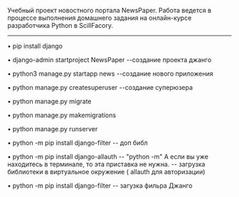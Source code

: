 Учебный проект новостного портала NewsPaper. Работа ведется в процессе выполнения домашнего задания на онлайн-курсе разработчика Python в ScillFacory.
<hr size=10>



<p>&#x2022 pip install django   
<p>&#x2022 django-admin startproject NewsPaper                              --создание проекта джанго
<p>&#x2022 python3 manage.py startapp news                                  --создание нового приложения
<p>&#x2022 python manage.py createsuperuser                                 --создание суперюзера

<p>&#x2022 python manage.py migrate
<p>&#x2022 python manage.py makemigrations
<p>&#x2022 python manage.py runserver

<p>&#x2022 python -m pip install django-filter                                       -- доп библ
<p>&#x2022 python -m pip install django-allauth                                      -- "python -m" А если вы уже находитесь в терминале, то эта приставка не нужна.
                                                                                     -- загрузка библиотеки в виртуальное окружение      ( allauth для авторизации) 
<p>&#x2022 python -m pip install django-filter                                       -- загузка фильра Джанго
